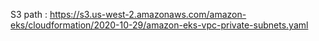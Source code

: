 S3 path : https://s3.us-west-2.amazonaws.com/amazon-eks/cloudformation/2020-10-29/amazon-eks-vpc-private-subnets.yaml
